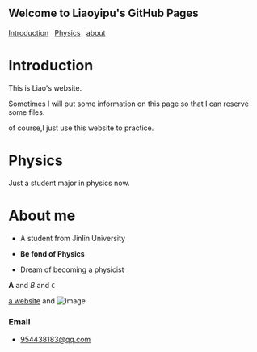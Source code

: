 ## Welcome to Liaoyipu's GitHub Pages

[Introduction](intro.md) &nbsp; [Physics](phy.md) &nbsp; [about](about.md)



# Introduction
  This is Liao's website.
  
  Sometimes I will put some information on this page so that I can reserve some files.
  
  of course,I just use this website to practice.
  
  
  
  
  
  


# Physics

Just a student major in physics now.








# About me

- A student from Jinlin University

- **Be fond of Physics**

- Dream of becoming a physicist










**A** and _B_ and `C` 

[a website](http://www.baidu.com) and ![Image](https://icweiliimg1.pstatp.com/weili/bl/238643003111243884.jpg)




### Email
- 954438183@qq.com
